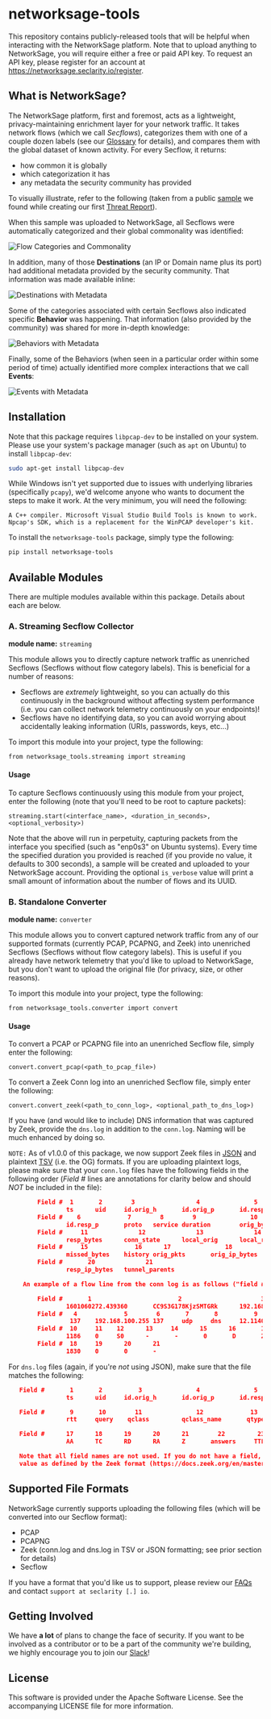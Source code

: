 # networksage-tools
This repository contains publicly-released tools that will be helpful when interacting with the NetworkSage platform. Note that to upload anything to NetworkSage, you will require either a free or paid API key. To request an API key, please register for an account at https://networksage.seclarity.io/register.

## What is NetworkSage?

The NetworkSage platform, first and foremost, acts as a lightweight, privacy-maintaining enrichment layer for your network traffic. It takes network flows (which we call *Secflows*), categorizes them with one of a couple dozen labels (see our [Glossary](https://www.seclarity.io/resources/glossary/) for details), and compares them with the global dataset of known activity. For every Secflow, it returns:
  * how common it is globally
  * which categorization it has
  * any metadata the security community has provided

To visually illustrate, refer to the following (taken from a public [sample](https://networksage.seclarity.io/public/samples/NzhmZjIxMWMtMjZjNi00OGZjLTgwM2UtYzNmZWM3MmNjOTU0I2hhc2gjYjZhMzQ4MTk0NTU5NDFiNWE1MGYzMzM4Nzc5N2YwZDY=) we found while creating our first [Threat Report](https://www.seclarity.io/resources/blog/the-art-of-perswaysion-phishing-kit/)).

When this sample was uploaded to NetworkSage, all Secflows were automatically categorized and their global commonality was identified:

![Flow Categories and Commonality](https://gitlab.com/networksage-public-tools/networksage/-/raw/main/images/flow_cat_commonality.png?raw=true)

In addition, many of those **Destinations** (an IP or Domain name plus its port) had additional metadata provided by the security community. That information was made available inline:

![Destinations with Metadata](https://gitlab.com/networksage-public-tools/networksage/-/raw/main/images/destinations_metadata.png?raw=true)

Some of the categories associated with certain Secflows also indicated specific **Behavior** was happening. That information (also provided by the community) was shared for more in-depth knowledge:

![Behaviors with Metadata](https://gitlab.com/networksage-public-tools/networksage/-/raw/main/images/behaviors_metadata.png?raw=true)

Finally, some of the Behaviors (when seen in a particular order within some period of time) actually identified more complex interactions that we call **Events**:

![Events with Metadata](https://gitlab.com/networksage-public-tools/networksage/-/raw/main/images/events_metadata.png?raw=true)

## Installation

Note that this package requires `libpcap-dev` to be installed on your system. Please use your system's package manager (such as `apt` on Ubuntu) to install `libpcap-dev`:
```bash
sudo apt-get install libpcap-dev
```

While Windows isn't yet supported due to issues with underlying libraries (specifically `pcapy`), we'd welcome anyone who wants to document the steps to make it work. At the very minimum, you will need the following:
```
A C++ compiler. Microsoft Visual Studio Build Tools is known to work.
Npcap's SDK, which is a replacement for the WinPCAP developer's kit.
```


To install the `networksage-tools` package, simply type the following:
```bash
pip install networksage-tools
```


## Available Modules

There are multiple modules available within this package. Details about each are below.

### A. Streaming Secflow Collector
**module name:** `streaming`

This module allows you to directly capture network traffic as unenriched Secflows (Secflows without flow category labels). This is beneficial for a number of reasons:

* Secflows are *extremely* lightweight, so you can actually do this continuously in the background without affecting system performance (i.e. you can collect network telemetry continuously on your endpoints)!
* Secflows have no identifying data, so you can avoid worrying about accidentally leaking information (URIs, passwords, keys, etc...)

To import this module into your project, type the following:
```python3
from networksage_tools.streaming import streaming
```

#### Usage

To capture Secflows continuously using this module from your project, enter the following (note that you'll need to be root to capture packets):

```python3
streaming.start(<interface_name>, <duration_in_seconds>, <optional_verbosity>) 
```
Note that the above will run in perpetuity, capturing packets from the interface you specified (such as "enp0s3" on Ubuntu systems). Every time the specified duration you provided is reached (if you provide no value, it defaults to 300 seconds), a sample will be created and uploaded to your NetworkSage account. Providing the optional `is_verbose` value will print a small amount of information about the number of flows and its UUID.

### B. Standalone Converter
**module name:** `converter`

This module allows you to convert captured network traffic from any of our supported formats (currently PCAP, PCAPNG, and Zeek) into unenriched Secflows (Secflows without flow category labels). This is useful if you already have network telemetry that you'd like to upload to NetworkSage, but you don't want to upload the original file (for privacy, size, or other reasons).

To import this module into your project, type the following:
```python3
from networksage_tools.converter import convert
```

#### Usage

To convert a PCAP or PCAPNG file into an unenriched Secflow file, simply enter the following:

```python3
convert.convert_pcap(<path_to_pcap_file>) 
```

To convert a Zeek Conn log into an unenriched Secflow file, simply enter the following:

```python3
convert.convert_zeek(<path_to_conn_log>, <optional_path_to_dns_log>) 
```
If you have (and would like to include) DNS information that was captured by Zeek, provide the `dns.log` in addition to the `conn.log`. Naming will be much enhanced by doing so.

`NOTE:`
As of v1.0.0 of this package, we now support Zeek files in [JSON](https://docs.zeek.org/en/master/log-formats.html#zeek-json-format-logs) and plaintext [TSV](https://docs.zeek.org/en/master/log-formats.html#zeek-tsv-format-logs) (i.e. the OG) formats. If you are uploading plaintext logs, please make sure that your `conn.log` files have the following fields in the following order (_Field #_ lines are annotations for clarity below and should *NOT* be included in the file):
```json
        Field #  1       2        3                 4               5
                ts      uid     id.orig_h       id.orig_p       id.resp_h
        Field #    6             7        8        9               10
                id.resp_p       proto   service duration        orig_bytes
        Field #     11              12              13              14
                resp_bytes      conn_state      local_orig      local_resp
        Field #     15             16      17               18             19
                missed_bytes    history orig_pkts       orig_ip_bytes  resp_pkts
        Field #       20              21
                resp_ip_bytes   tunnel_parents

    An example of a flow line from the conn log is as follows ("field #" lines are my annotation):

        Field #       1                        2                      3
                1601060272.439360       CC9S3G178KjzSMTGRk      192.168.100.224
        Field #   4             5        6       7       8          9
                 137    192.168.100.255 137     udp     dns     12.114023
        Field #  10     11    12      13     14      15      16       17
                1186    0     S0      -       -       0       D       23
        Field #  18     19      20      21
                1830    0       0       -
```

For `dns.log` files (again, if you're *not* using JSON), make sure that the file matches the following:

```json
   Field #       1       2          3               4               5               6             7         8
                ts      uid     id.orig_h       id.orig_p       id.resp_h       id.resp_p       proto   trans_id

   Field #       9       10        11               12             13         14           15        16
                rtt     query    qclass         qclass_name       qtype   qtype_name      rcode   rcode_name

   Field #      17      18      19      20      21        22         23        24
                AA      TC      RD      RA      Z       answers     TTLs    rejected

   Note that all field names are not used. If you do not have a field, please give it an appropriate default
   value as defined by the Zeek format (https://docs.zeek.org/en/master/logs/dns.html).
```

## Supported File Formats

NetworkSage currently supports uploading the following files (which will be converted into our Secflow format):

* PCAP
* PCAPNG
* Zeek (conn.log and dns.log in TSV or JSON formatting; see prior section for details)
* Secflow

If you have a format that you'd like us to support, please review our [FAQs](https://www.seclarity.io/resources/faqs/) and contact `support at seclarity [.] io`.

## Getting Involved
We have **a lot** of plans to change the face of security. If you want to be involved as a contributor or to be a part of the community we're building, we highly encourage you to join our [Slack](https://join.slack.com/t/networksage/shared_invite/zt-yr8qv3xe-eqc8vEui9q0GV_LWH8vw6w)!


## License
This software is provided under the Apache Software License. See the accompanying LICENSE file for more information.

